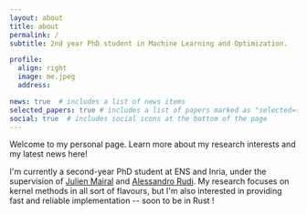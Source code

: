 ```yaml
---
layout: about
title: about
permalink: /
subtitle: 2nd year PhD student in Machine Learning and Optimization.

profile:
  align: right
  image: me.jpeg
  address: 

news: true  # includes a list of news items
selected_papers: true # includes a list of papers marked as "selected={true}"
social: true  # includes social icons at the bottom of the page
---
```


Welcome to my personal page. Learn more about my research interests and my latest news here! 

I'm currently a second-year PhD student at ENS and Inria, under the supervision of [Julien Mairal](thoth.inrialpes.fr/people/mairal/) and [Alessandro Rudi](https://www.di.ens.fr/~rudi/). My research focuses on kernel methods in all sort of flavours, but I'm also interested in providing fast and reliable implementation -- soon to be in Rust !